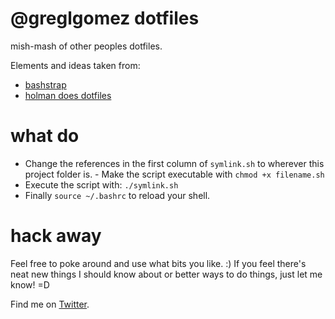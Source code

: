 # @greglgomez dotfiles

mish-mash of other peoples dotfiles.

Elements and ideas taken from:
- [bashstrap](https://github.com/barryclark/bashstrap)
- [holman does dotfiles](https://github.com/holman/dotfiles)

# what do
- Change the references in the first column of `symlink.sh` to wherever this project folder is. - Make the script executable with `chmod +x filename.sh`
- Execute the script with: `./symlink.sh` 
- Finally `source ~/.bashrc` to reload your shell.

# hack away
Feel free to poke around and use what bits you like. :)
If you feel there's neat new things I should know about or better ways to do things, just let me know! =D

Find me on [Twitter](https://www.twitter.com/greglgomez).
